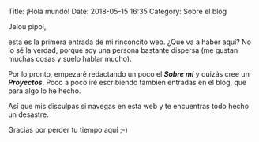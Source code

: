 Title: ¡Hola mundo!
Date: 2018-05-15 16:35
Category: Sobre el blog

Jelou pipol,  

esta es la primera entrada de mi rinconcito web. ¿Que va a haber aquí? No lo sé
la verdad, porque soy una persona bastante dispersa (me gustan muchas cosas y
suelo hablar mucho).  

Por lo pronto, empezaré redactando un poco el ***Sobre mi***
y quizás cree un ***Proyectos***. Poco a poco iré escribiendo también entradas 
en el blog, que para algo lo he hecho.  

Así que mis disculpas si navegas en esta web y te encuentras todo hecho
un desastre.  

Gracias por perder tu tiempo  aquí ;-)
